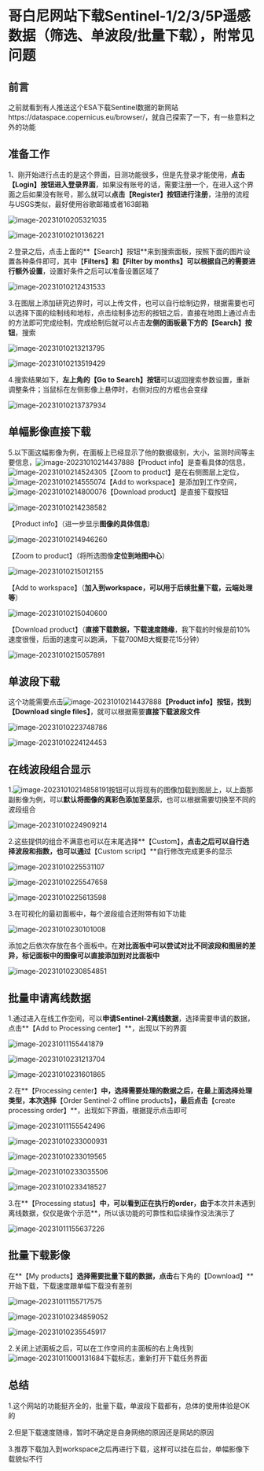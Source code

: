 # 哥白尼网站下载Sentinel-1/2/3/5P遥感数据（筛选、单波段/批量下载），附常见问题

## 前言

之前就看到有人推送这个ESA下载Sentinel数据的新网站https://dataspace.copernicus.eu/browser/，就自己探索了一下，有一些意料之外的功能

## 准备工作

1、刚开始进行点击的是这个界面，目测功能很多，但是先登录才能使用，**点击【Login】按钮进入登录界面**，如果没有账号的话，需要注册一个，在进入这个界面之后如果没有账号，那么就可以**点击【Register】按钮进行注册**，注册的流程与USGS类似，最好使用谷歌邮箱或者163邮箱

![image-20231010205321035](https://gitee.com/zbhgis/pic/raw/master/blog/image-20231010205321035.png)

![image-20231010210136221](https://gitee.com/zbhgis/pic/raw/master/blog/image-20231010210136221.png)

2.登录之后，点击上面的**【Search】按钮**来到搜索面板，按照下面的图片设置各种条件即可，其中【**Filters】和【Filter by months】可以根据自己的需要进行额外设置**，设置好条件之后可以准备设置区域了

![image-20231010212431533](https://gitee.com/zbhgis/pic/raw/master/blog/image-20231010212431533.png)

3.在图层上添加研究边界时，可以上传文件，也可以自行绘制边界，根据需要也可以选择下面的绘制线和地标，点击绘制多边形的按钮之后，直接在地图上通过点击的方法即可完成绘制，完成绘制后就可以点击**左侧的面板最下方的【Search】按钮**，搜索

![image-20231010213213795](https://gitee.com/zbhgis/pic/raw/master/blog/image-20231010213213795.png)

![image-20231010213519429](https://gitee.com/zbhgis/pic/raw/master/blog/image-20231010213519429.png)

4.搜索结果如下，**左上角的【Go to Search】按钮**可以返回搜索参数设置，重新调整条件；当鼠标在左侧影像上悬停时，右侧对应的方框也会变绿

![image-20231010213737934](https://gitee.com/zbhgis/pic/raw/master/blog/image-20231010213737934.png)

## 单幅影像直接下载

5.以下面这幅影像为例，在面板上已经显示了他的数据级别，大小，监测时间等主要信息，![image-20231010214437888](https://gitee.com/zbhgis/pic/raw/master/blog/image-20231010214437888.png)【Product info】是查看具体的信息，![image-20231010214524305](https://gitee.com/zbhgis/pic/raw/master/blog/image-20231010214524305.png)【Zoom to product】是在右侧图层上定位，![image-20231010214555074](https://gitee.com/zbhgis/pic/raw/master/blog/image-20231010214555074.png)【Add to workspace】是添加到工作空间，![image-20231010214800076](https://gitee.com/zbhgis/pic/raw/master/blog/image-20231010214800076.png)【Download product】是直接下载按钮

![image-20231010214238582](https://gitee.com/zbhgis/pic/raw/master/blog/image-20231010214238582.png)

【Product info】（进一步显示**图像的具体信息**)

![image-20231010214946260](https://gitee.com/zbhgis/pic/raw/master/blog/image-20231010214946260.png)

【Zoom to product】（将所选图像**定位到地图中心**）

![image-20231010215012155](https://gitee.com/zbhgis/pic/raw/master/blog/image-20231010215012155.png)

【Add to workspace】（**加入到workspace，可以用于后续批量下载，云端处理等**）

![image-20231010215040600](https://gitee.com/zbhgis/pic/raw/master/blog/image-20231010215040600.png)

【Download product】（**直接下载数据，下载速度随缘**，我下载的时候是前10%速度很慢，后面的速度可以跑满，下载700MB大概要花15分钟）

![image-20231010215057891](https://gitee.com/zbhgis/pic/raw/master/blog/image-20231010215057891.png)

## 单波段下载

这个功能需要点击![image-20231010214437888](https://gitee.com/zbhgis/pic/raw/master/blog/image-20231010214437888.png)**【Product info】**按钮，找到**【Download single files】**，就可以根据需要**直接下载波段文件**

![image-20231010223748786](https://gitee.com/zbhgis/pic/raw/master/blog/image-20231010223748786.png)

![image-20231010224124453](https://gitee.com/zbhgis/pic/raw/master/blog/image-20231010224124453.png)



## 在线波段组合显示

1.![image-20231010214858191](https://gitee.com/zbhgis/pic/raw/master/blog/image-20231010214858191.png)按钮可以将现有的图像加载到图层上，以上面那副影像为例，可以**默认将图像的真彩色添加至显示**，也可以根据需要切换至不同的波段组合

![image-20231010224909214](https://gitee.com/zbhgis/pic/raw/master/blog/image-20231010224909214.png)

2.这些提供的组合不满意也可以在末尾选择**【Custom】**，点击之后可以自行选择波段和指数，也可以通过**【Custom script】**自行修改完成更多的显示

![image-20231010225531107](https://gitee.com/zbhgis/pic/raw/master/blog/image-20231010225531107.png)

![image-20231010225547658](https://gitee.com/zbhgis/pic/raw/master/blog/image-20231010225547658.png)

![image-20231010225613598](https://gitee.com/zbhgis/pic/raw/master/blog/image-20231010225613598.png)



3.在可视化的最初面板中，每个波段组合还附带有如下功能

![image-20231010230101008](https://gitee.com/zbhgis/pic/raw/master/blog/image-20231010230101008.png)

添加之后依次存放在各个面板中。在**对比面板中可以尝试对比不同波段和图层的差异，标记面板中的图像可以直接添加到对比面板中**

![image-20231010230854851](https://gitee.com/zbhgis/pic/raw/master/blog/image-20231010230854851.png)

## 批量申请离线数据

1.通过进入在线工作空间，可以**申请Sentinel-2离线数据**，选择需要申请的数据，点击**【Add to Processing center】**，出现以下的界面

![image-20231011155441879](https://gitee.com/zbhgis/pic/raw/master/blog/image-20231011155441879.png)



![image-20231010231213704](https://gitee.com/zbhgis/pic/raw/master/blog/image-20231010231213704.png)

![image-20231010231601865](https://gitee.com/zbhgis/pic/raw/master/blog/image-20231010231601865.png)

2.在**【Processing center】**中，选择需要处理的数据之后，在最上面选择处理类型，本次选择**【Order Sentinel-2 offline products】**，最后点击**【create processing order】**，出现如下界面，根据提示点击即可

![image-20231011155542496](https://gitee.com/zbhgis/pic/raw/master/blog/image-20231011155542496.png)

![image-20231010233000931](https://gitee.com/zbhgis/pic/raw/master/blog/image-20231010233000931.png)

![image-20231010233019565](https://gitee.com/zbhgis/pic/raw/master/blog/image-20231010233019565.png)

![image-20231010233035506](https://gitee.com/zbhgis/pic/raw/master/blog/image-20231010233035506.png)

![image-20231010233418527](https://gitee.com/zbhgis/pic/raw/master/blog/image-20231010233418527.png)

3.在**【Processing status】**中，可以看到正在执行的order，由于**本次并未遇到离线数据，仅仅是做个示范**，所以该功能的可靠性和后续操作没法演示了

![image-20231011155637226](https://gitee.com/zbhgis/pic/raw/master/blog/image-20231011155637226.png)

## 批量下载影像

在**【My products】**选择需要批量下载的数据，点击**右下角的【Download】**开始下载，下载速度跟单幅下载没有差别

![image-20231011155717575](https://gitee.com/zbhgis/pic/raw/master/blog/image-20231011155717575.png)

![image-20231010234859052](https://gitee.com/zbhgis/pic/raw/master/blog/image-20231010234859052.png)

![image-20231010235545917](https://gitee.com/zbhgis/pic/raw/master/blog/image-20231010235545917.png)

2.关闭上述面板之后，可以在工作空间的主面板的右上角找到![image-20231011000131684](https://gitee.com/zbhgis/pic/raw/master/blog/image-20231011000131684.png)下载标志，重新打开下载任务界面

## 总结

1.这个网站的功能挺齐全的，批量下载，单波段下载都有，总体的使用体验是OK的

2.但是下载速度随缘，暂时不确定是自身网络的原因还是网站的原因

3.推荐下载加入到workspace之后再进行下载，这样可以挂在后台，单幅影像下载貌似不行

